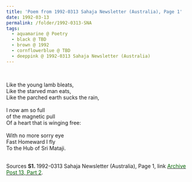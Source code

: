 ```yaml
---
title: 'Poem from 1992-0313 Sahaja Newsletter (Australia), Page 1'
date: 1992-03-13
permalink: /folder/1992-0313-SNA
tags:
  - aquamarine @ Poetry
  - black @ TBD
  - brown @ 1992
  - cornflowerblue @ TBD
  - deeppink @ 1992-0313 Sahaja Newsletter (Australia)
---
```


<br>

<p>
Like the young lamb bleats,<br>
Like the starved man eats,<br>
Like the parched earth sucks the rain,<br>
<br>
I now am so full<br>
of the magnetic pull<br>
Of a heart that is winging free:<br>
<br>
With no more sorry eye<br>
Fast Homeward I fly<br>
To the Hub of Sri Mataji.<br>
</p>

<br>

<wave-list>
<list-title color="DarkSeaGreen" width="55">Sources</list-title>
  <list-item color="BlanchedAlmond"  width="280"><b>S1. </b> 1992-0313 Sahaja Newsletter (Australia), Page 1, link <a href="https://seven-teams.github.io/archives/2023/0831"><font color="DarkGreen">Archive Post 13, Part 2</font></a>.</list-item>
</wave-list>